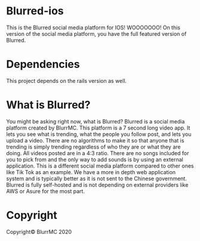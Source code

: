 # Blurred-ios
This is the Blurred social media platform for IOS! WOOOOOOO!
On this version of the social media platform, you have the full featured version of Blurred.
# Dependencies
This project depends on the rails version as well.
# What is Blurred?
You might be asking right now, what is Blurred? Blurred is a social media platform created by BlurrMC. This platform is a 7 second long video app. It lets you see what is trending, what the people you follow post, and lets you upload a video. There are no algorithms to make it so that anyone that is trending is simply trending regardless of who they are or what they are doing. All videos posted are in a 4:3 ratio. There are no songs included for you to pick from and the only way to add sounds is by using an external application. This is a different social media platform compared to other ones like Tik Tok as an example. We have a more in depth web application system and is typically better as it is not sent to the Chinese government. Blurred is fully self-hosted and is not depending on external providers like AWS or Asure for the most part.
# Copyright
Copyright© BlurrMC 2020
